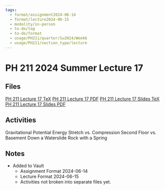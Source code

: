 ```yaml
---
tags:
  - format/assignment2024-06-14
  - format/lecture2024-06-15
  - modality/in-person
  - to-do/tag
  - to-do/format
  - usage/PH211/quarter/Su2024/Week6
  - usage/PH211/section_type/lecture
---
```

# PH 211 2024 Summer Lecture 17
## Files
[PH 211 Lecture 17 TeX](PH_211_Lecture_17.tex)
[PH 211 Lecture 17 PDF](PH_211_Lecture_17.pdf)
[PH 211 Lecture 17 Slides TeX](PH_211_Lecture_17_Slides.tex)
[PH 211 Lecture 17 Slides PDF](PH_211_Lecture_17_Slides.pdf)
## Activities
Gravitational Potential Energy
Stretch vs. Compression
Second Floor vs. Basement
Down a Waterslide
Rock with a Spring
## Notes
* Added to Vault
	* Assignment Format 2024-06-14
	* Lecture Format 2024-06-15
	* Activities not broken into separate files yet.